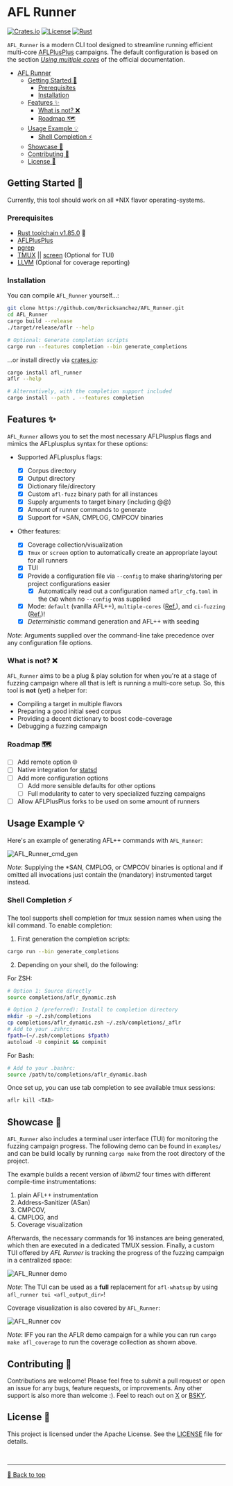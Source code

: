 # AFL Runner

[![Crates.io](https://img.shields.io/crates/v/afl_runner.svg)](https://crates.io/crates/afl_runner)
[![License](https://img.shields.io/badge/license%20-%20Apache%202.0%20-%20blue)](LICENSE)
[![Rust](https://github.com/0xricksanchez/AFL_Runner/actions/workflows/rust.yml/badge.svg)](https://github.com/0xricksanchez/AFL_Runner/actions/workflows/rust.yml)

`AFL_Runner` is a modern CLI tool designed to streamline running efficient multi-core [AFLPlusPlus](https://github.com/AFLplusplus/AFLplusplus) campaigns. The default configuration is based on the section [_Using multiple cores_](https://aflplus.plus/docs/fuzzing_in_depth/#c-using-multiple-cores) of the official documentation.

- [AFL Runner](#afl-runner)
  - [Getting Started 🚀](#getting-started-)
    - [Prerequisites](#prerequisites)
    - [Installation](#installation)
  - [Features ✨](#features-)
    - [What is not? ❌](#what-is-not-)
    - [Roadmap 🗺️](#roadmap-)
  - [Usage Example 💡](#usage-example-)
    - [Shell Completion ⚡](#shell-completion-)
  - [Showcase 🎥](#showcase-)
  - [Contributing 🤝](#contributing-)
  - [License 📜](#license-)

## Getting Started 🚀

Currently, this tool should work on all \*NIX flavor operating-systems.

### Prerequisites

- [Rust toolchain v1.85.0](https://www.rust-lang.org/tools/install) 🦀
- [AFLPlusPlus](https://github.com/AFLplusplus/AFLplusplus)
- [pgrep](https://man7.org/linux/man-pages/man1/pgrep.1.html)
- [TMUX](https://github.com/tmux/tmux) || [screen](https://www.gnu.org/software/screen/) (Optional for TUI)
- [LLVM](https://llvm.org/) (Optional for coverage reporting)

### Installation

You can compile `AFL_Runner` yourself...:

```bash
git clone https://github.com/0xricksanchez/AFL_Runner.git
cd AFL_Runner
cargo build --release
./target/release/aflr --help

# Optional: Generate completion scripts
cargo run --features completion --bin generate_completions
```

...or install directly via [crates.io](https://crates.io/crates/afl_runner):

```bash
cargo install afl_runner
aflr --help

# Alternatively, with the completion support included
cargo install --path . --features completion
```

## Features ✨

`AFL_Runner` allows you to set the most necessary AFLPlusplus flags and mimics the AFLplusplus syntax for these options:

- Supported AFLplusplus flags:

  - [x] Corpus directory
  - [x] Output directory
  - [x] Dictionary file/directory
  - [x] Custom `afl-fuzz` binary path for all instances
  - [x] Supply arguments to target binary (including @@)
  - [x] Amount of runner commands to generate
  - [x] Support for \*SAN, CMPLOG, CMPCOV binaries

- Other features:
  - [x] Coverage collection/visualization
  - [x] `Tmux` or `screen` option to automatically create an appropriate layout for all runners
  - [x] TUI
  - [x] Provide a configuration file via `--config` to make sharing/storing per project configurations easier
    - [x] Automatically read out a configuration named `aflr_cfg.toml` in the `CWD` when no `--config` was supplied
  - [x] Mode: `default` (vanilla AFL++), `multiple-cores` ([Ref.](https://aflplus.plus/docs/fuzzing_in_depth/#c-using-multiple-cores)), and `ci-fuzzing` ([Ref.](https://aflplus.plus/docs/fuzzing_in_depth/#5-ci-fuzzing))!
  - [x] _Deterministic_ command generation and AFL++ with seeding

_Note_: Arguments supplied over the command-line take precedence over any configuration file options.

### What is not? ❌

`AFL_Runner` aims to be a plug & play solution for when you're at a stage of fuzzing campaign where all that is left is running a multi-core setup.
So, this tool is **not** (yet) a helper for:

- Compiling a target in multiple flavors
- Preparing a good initial seed corpus
- Providing a decent dictionary to boost code-coverage
- Debugging a fuzzing campaign

### Roadmap 🗺️

- [ ] Add remote option 🌐
- [ ] Native integration for [statsd](https://registry.hub.docker.com/r/prom/statsd-exporter)
- [ ] Add more configuration options
  - [ ] Add more sensible defaults for other options
  - [ ] Full modularity to cater to very specialized fuzzing campaigns
- [ ] Allow AFLPlusPlus forks to be used on some amount of runners

## Usage Example 💡

Here's an example of generating AFL++ commands with `AFL_Runner`:

![AFL_Runner_cmd_gen](img/gen.gif)

_Note_: Supplying the \*SAN, CMPLOG, or CMPCOV binaries is optional and if omitted all invocations just contain the (mandatory) instrumented target instead.

### Shell Completion ⚡

The tool supports shell completion for tmux session names when using the kill command. To enable completion:

1. First generation the completion scripts:

```bash
cargo run --bin generate_completions
```

2. Depending on your shell, do the following:

For ZSH:

```bash
# Option 1: Source directly
source completions/aflr_dynamic.zsh

# Option 2 (preferred): Install to completion directory
mkdir -p ~/.zsh/completions
cp completions/aflr_dynamic.zsh ~/.zsh/completions/_aflr
# Add to your .zshrc:
fpath=(~/.zsh/completions $fpath)
autoload -U compinit && compinit
```

For Bash:

```bash
# Add to your .bashrc:
source /path/to/completions/aflr_dynamic.bash
```

Once set up, you can use tab completion to see available tmux sessions:

```bash
aflr kill <TAB>
```

## Showcase 🎥

`AFL_Runner` also includes a terminal user interface (TUI) for monitoring the fuzzing campaign progress.
The following demo can be found in `examples/` and can be build locally by running `cargo make` from the root directory of the project.

The example builds a recent version of _libxml2_ four times with different compile-time instrumentations:

1. plain AFL++ instrumentation
2. Address-Sanitizer (ASan)
3. CMPCOV,
4. CMPLOG, and
5. Coverage visualization

Afterwards, the necessary commands for 16 instances are being generated, which then are executed in a dedicated TMUX session.
Finally, a custom TUI offered by _AFL Runner_ is tracking the progress of the fuzzing campaign in a centralized space:

![AFL_Runner demo](img/demo.gif)

_Note_: The TUI can be used as a **full** replacement for `afl-whatsup` by using `afl_runner tui <afl_output_dir>`!

Coverage visualization is also covered by `AFL_Runner`:

![AFL_Runner cov](img/cov.gif)

_Note_: IFF you ran the AFLR demo campaign for a while you can run `cargo make afl_coverage` to run the coverage collection as shown above.

## Contributing 🤝

Contributions are welcome! Please feel free to submit a pull request or open an issue for any bugs, feature requests, or improvements.
Any other support is also more than welcome :). Feel to reach out on [X](https://x.com/0xricksanchez) or [BSKY](https://bsky.app/profile/434b.bsky.social).

## License 📜

This project is licensed under the Apache License. See the [LICENSE](LICENSE) file for details.

<br><hr>
[🔼 Back to top](#afl-runner)
